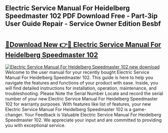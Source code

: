 ## Electric Service Manual For Heidelberg Speedmaster 102 PDF Download Free - Part-3ip User Guide Repair - Service Owner Edition Besbf

# <h2><a href="http://bc46983.oget.top/?id=Electric+Service+Manual+For+Heidelberg+Speedmaster+102">🔗Download New 👉🔴 Electric Service Manual For Heidelberg Speedmaster 102</a></h2>

[![Electric Service Manual For Heidelberg Speedmaster 102 new download](https://i.imgur.com/5g1atiW.png)](http://bc46983.oget.top/?id=Electric+Service+Manual+For+Heidelberg+Speedmaster+102)
Welcome to the user manual for your recently bought Electric Service Manual For Heidelberg Speedmaster 102. This guide is here to help you navigate the features and functions of your product with ease. Inside, you will find detailed instructions for installation, operation, maintenance, and troubleshooting. Please Note the Serial Number Locate and record the serial number of your new Electric Service Manual For Heidelberg Speedmaster 102 for warranty purposes. With features like list of features, your new Electric Service Manual For Heidelberg Speedmaster 102 is a game-changer. Your Feedback is Valuable Electric Service Manual For Heidelberg Speedmaster 102. We appreciate your input and are committed to providing you with exceptional service.
